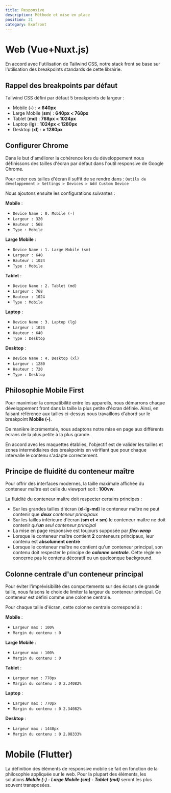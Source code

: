 ```yaml
---
title: Responsive
description: Méthode et mise en place
position: 21
category: Exofront
---
```


# Web (Vue+Nuxt.js)

En accord avec l'utilisation de Tailwind CSS, notre stack front se base sur l'utilisation des breakpoints standards de cette librairie.

## Rappel des breakpoints par défaut

Tailwind CSS défini par défaut 5 breakpoints de largeur :
-  Mobile (**-**) : **< 640px**
-  Large Mobile (**sm**) : **640px < 768px**
-  Tablet (**md**) : **768px < 1024px**
-  Laptop (**lg**) : **1024px < 1280px**
-  Desktop (**xl**) : **> 1280px**

## Configurer Chrome

Dans le but d'améliorer la cohérence lors du développement nous définissons des tailles d'écran par défaut dans l'outil responsive de Google Chrome.

Pour créer ces tailles d'écran il suffit de se rendre dans :
`Outils de développement > Settings > Devices > Add Custom Device`

Nous ajoutons ensuite les configurations suivantes :

**Mobile** :
- `Device Name : 0. Mobile (-)`
- `Largeur : 320`
- `Hauteur : 568`
- `Type : Mobile`

**Large Mobile** :
- `Device Name : 1. Large Mobile (sm)`
- `Largeur : 640`
- `Hauteur : 1024`
- `Type : Mobile`

**Tablet** :
- `Device Name : 2. Tablet (md)`
- `Largeur : 768`
- `Hauteur : 1024`
- `Type : Mobile`

**Laptop** :
- `Device Name : 3. Laptop (lg)`
- `Largeur : 1024`
- `Hauteur : 640`
- `Type : Desktop`

**Desktop** :
- `Device Name : 4. Desktop (xl)`
- `Largeur : 1280`
- `Hauteur : 720`
- `Type : Desktop`

## Philosophie Mobile First

Pour maximiser la compatibilité entre les appareils, nous démarrons chaque développement front dans la taille la plus petite d'écran définie. Ainsi, en faisant référence aux tailles ci-dessus nous travaillons d'abord sur le breakpoint **Mobile (-)**.

De manière incrémentale, nous adaptons notre mise en page aux différents écrans de la plus petite à la plus grande.

En accord avec les maquettes établies, l'objectif est de valider les tailles et zones intermédiaires des breakpoints en vérifiant que pour chaque intervalle le contenu s'adapte correctement. 

## Principe de fluidité du conteneur maître

Pour offrir des interfaces modernes, la taille maximale affichée du conteneur maître est celle du viewport soit : **100vw**.

La fluidité du conteneur maître doit respecter certains principes :
- Sur les grandes tailles d'écran (**xl-lg-md**) le conteneur maître ne peut contenir que ***deux** conteneur principaux*
- Sur les tailles inférieure d'écran (**sm et < sm**) le conteneur maître ne doit contenir *qu'**un** seul conteneur principal* 
- La mise en page responsive est toujours supposée par ***flex-wrap***
- Lorsque le conteneur maître contient **2** conteneurs principaux, leur contenu est **absolument centré**
- Lorsque le conteneur maître ne contient qu'un conteneur principal, son contenu doit respecter le principe de ***colonne centrale***. Cette règle ne concerne pas le contenu décoratif ou un quelconque background.

## Colonne centrale d'un conteneur principal

Pour éviter l'imprévisibilité des comportements sur des écrans de grande taille, nous faisons le choix de limiter la largeur du conteneur principal. Ce conteneur est défini comme une colonne centrale.

Pour chaque taille d'écran, cette colonne centrale correspond à :

**Mobile** :
- `Largeur max : 100%`
- `Margin du contenu : 0`

**Large Mobile** :
- `Largeur max : 100%`
- `Margin du contenu : 0`

**Tablet** :
- `Largeur max : 770px`
- `Margin du contenu : 0 2.34082%`

**Laptop** :
- `Largeur max : 770px`
- `Margin du contenu : 0 2.34082%`

**Desktop** :
- `Largeur max : 1440px`
- `Margin du contenu : 0 2.08333%`



# Mobile (Flutter)

La définition des éléments de responsive mobile se fait en fonction de la philosophie appliquée sur le web. Pour la plupart des éléments, les solutions ***Mobile (-) - Large Mobile (sm) - Tablet (md)*** seront les plus souvent transposées. 
